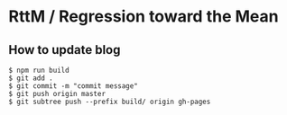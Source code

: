 # RttM  /  Regression toward the Mean

## How to update blog

    $ npm run build
    $ git add .
    $ git commit -m "commit message"
    $ git push origin master
    $ git subtree push --prefix build/ origin gh-pages
